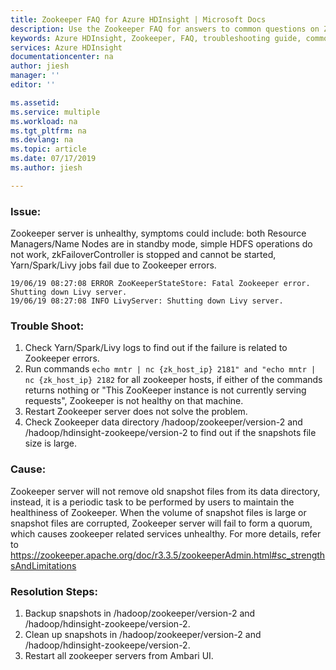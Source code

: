 ```yaml
---
title: Zookeeper FAQ for Azure HDInsight | Microsoft Docs
description: Use the Zookeeper FAQ for answers to common questions on Zookeeper on Azure HDInsight platform.
keywords: Azure HDInsight, Zookeeper, FAQ, troubleshooting guide, common problems
services: Azure HDInsight
documentationcenter: na
author: jiesh
manager: ''
editor: ''

ms.assetid:
ms.service: multiple
ms.workload: na
ms.tgt_pltfrm: na
ms.devlang: na
ms.topic: article
ms.date: 07/17/2019
ms.author: jiesh

---
```


### Issue:
Zookeeper server is unhealthy, symptoms could include: both Resource Managers/Name Nodes are in standby mode, simple HDFS operations do not work, zkFailoverController is stopped and cannot be started, Yarn/Spark/Livy jobs fail due to Zookeeper errors.

```
19/06/19 08:27:08 ERROR ZooKeeperStateStore: Fatal Zookeeper error. Shutting down Livy server.
19/06/19 08:27:08 INFO LivyServer: Shutting down Livy server.
```

### Trouble Shoot:
1. Check Yarn/Spark/Livy logs to find out if the failure is related to Zookeeper errors.
2. Run commands ```echo mntr | nc {zk_host_ip} 2181" and "echo mntr | nc {zk_host_ip} 2182``` for all zookeeper hosts, if either of the commands returns nothing or "This ZooKeeper instance is not currently serving requests", Zookeeper is not healthy on that machine.
3. Restart Zookeeper server does not solve the problem.
4. Check Zookeeper data directory /hadoop/zookeeper/version-2 and /hadoop/hdinsight-zookeepe/version-2 to find out if the snapshots file size is large.

### Cause:
Zookeeper server will not remove old snapshot files from its data directory, instead, it is a periodic task to be performed by users to maintain the healthiness of Zookeeper. When the volume of snapshot files is large or snapshot files are corrupted, Zookeeper server will fail to form a quorum, which causes zookeeper related services unhealthy. For more details, refer to https://zookeeper.apache.org/doc/r3.3.5/zookeeperAdmin.html#sc_strengthsAndLimitations

### Resolution Steps:
1. Backup snapshots in /hadoop/zookeeper/version-2 and /hadoop/hdinsight-zookeepe/version-2.
2. Clean up snapshots in /hadoop/zookeeper/version-2 and /hadoop/hdinsight-zookeepe/version-2.
3. Restart all zookeeper servers from Ambari UI.

